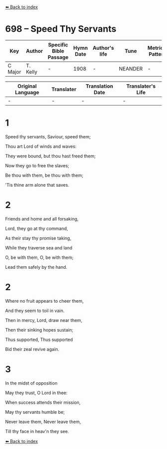 [⬅️ Back to index](../README.md)

# 698 – Speed Thy Servants

Key | Author   | Specific Bible Passage     |Hymn Date |Author's life |Tune |Metrical Pattern   |Composer/Source
-- | --------- | ---------------------------|----------|--------------|-----|-------------------|-------------  
C Major |T. Kelly |- |1908 |- |NEANDER |- |Neander

Original Language | Translater | Translation Date   | Translater's Life  
----------------- | --------- | --------------------|-------------     
\- |- |- |-




# 1

Speed thy servants, Saviour, speed them;

Thou art Lord of winds and waves:

They were bound, but thou hast freed them;

Now they go to free the slaves;

Be thou with them, be thou with them;

'Tis thine arm alone that saves.



# 2

Friends and home and all forsaking,

Lord, they go at thy command,

As their stay thy promise taking,

While they traverse sea and land

O, be with them, O, be with them;

Lead them safely by the hand.



# 2

Where no fruit appears to cheer them,

And they seem to toil in vain.

Then in mercy, Lord, draw near them,

Then their sinking hopes sustain;

Thus supported, Thus supported

Bid their zeal revive again.



# 3

In the midst of opposition

May they trust, O Lord in thee:

When success attends their mission,

May thy servants humble be;

Never leave them, Never leave them,

Till thy face in heav'n they see.

[⬅️ Back to index](../README.md)
